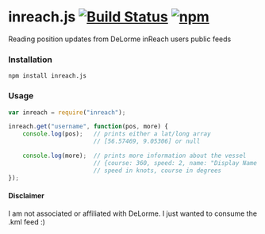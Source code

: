 # inreach.js [![Build Status](https://travis-ci.org/thomasbrueggemann/inreach.js.svg?branch=master)](https://travis-ci.org/thomasbrueggemann/inreach.js) [![npm](https://img.shields.io/badge/npm-1.1.3-blue.svg)](https://www.npmjs.com/package/ais)
Reading position updates from DeLorme inReach users public feeds

### Installation

``` npm install inreach.js ```

### Usage

```javascript
var inreach = require("inreach");

inreach.get("username", function(pos, more) {
    console.log(pos);   // prints either a lat/long array 
                        // [56.57469, 9.05306] or null

    console.log(more);  // prints more information about the vessel
                        // {course: 360, speed: 2, name: "Display Name of InReach device"}
                        // speed in knots, course in degrees
});
```

#### Disclaimer

I am not associated or affiliated with DeLorme. I just wanted to consume the .kml feed :)